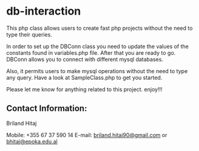 db-interaction
==============

This php class allows users to create fast php projects without the need to type their queries.

In order to set up the DBConn class you need to update the values of the constants found in variables.php file. After that you are ready to go. DBConn allows you to connect with different mysql databases.

Also, it permits users to make mysql operations without the need to type any query.
Have a look at SampleClass.php to get you started.

Please let me know for anything related to this project. enjoy!!!

Contact Information:
--------------------
Briland Hitaj

Mobile: +355 67 37 590 14
E-mail: briland.hitaj90@gmail.com or bhitaj@epoka.edu.al

